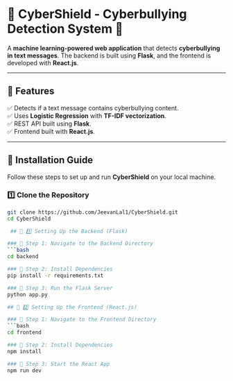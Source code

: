 # 🚨 CyberShield - Cyberbullying Detection System 🚨  

A **machine learning-powered web application** that detects **cyberbullying in text messages**. The backend is built using **Flask**, and the frontend is developed with **React.js**.

---

## 📌 Features  
✅ Detects if a text message contains cyberbullying content.  
✅ Uses **Logistic Regression** with **TF-IDF vectorization**.  
✅ REST API built using **Flask**.  
✅ Frontend built with **React.js**.  

---

## 🚀 Installation Guide  

Follow these steps to set up and run **CyberShield** on your local machine.  

### 1️⃣ Clone the Repository  
```bash
git clone https://github.com/JeevanLal1/CyberShield.git
cd CyberShield

 ## 🚀 1️⃣ Setting Up the Backend (Flask)  

### 🔹 Step 1: Navigate to the Backend Directory  
```bash
cd backend

### 🔹 Step 2: Install Dependencies
pip install -r requirements.txt

### 🔹 Step 3: Run the Flask Server
python app.py

## 🚀 2️⃣ Setting Up the Frontend (React.js)  

### 🔹 Step 1: Navigate to the Frontend Directory  
```bash
cd frontend

### 🔹 Step 2: Install Dependencies
npm install

### 🔹 Step 3: Start the React App
npm run dev


